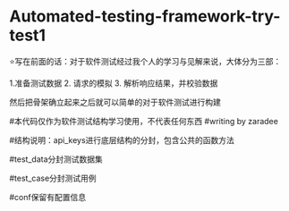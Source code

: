 # Automated-testing-framework-try-test1

⭐写在前面的话：对于软件测试经过我个人的学习与见解来说，大体分为三部：

1.准备测试数据 2. 请求的模拟 3. 解析响应结果，并校验数据

然后把骨架确立起来之后就可以简单的对于软件测试进行构建

#本代码仅作为软件测试结构学习使用，不代表任何东西
#writing     by     zaradee

#结构说明：api_keys进行底层结构的分封，包含公共的函数方法

#test_data分封测试数据集

#test_case分封测试用例

#conf保留有配置信息
